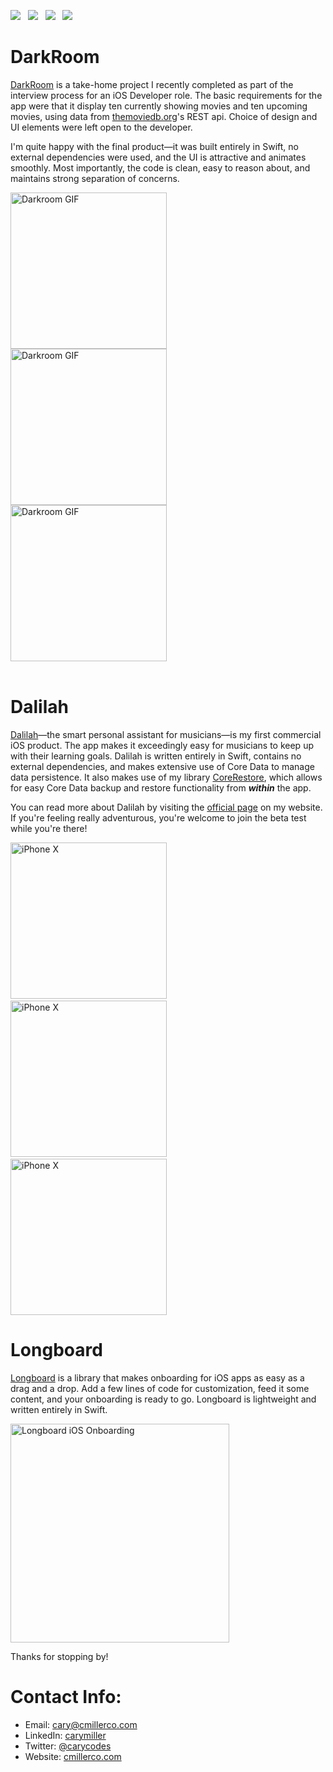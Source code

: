 <a href="mailto:cary@cmillerco.com"><img src="https://img.shields.io/badge/Email-cary@cmillerco.com-8056d5.svg?style=for-the-badge&logo=minutemailer&logoColor=white"></a>&nbsp;&nbsp;&nbsp;<a href="https://cmillerco.com/resume/iOS-Dev-Cary-Miller.pdf" download><img src="https://img.shields.io/badge/Download-Resume-ff69b4.svg?style=for-the-badge&logo=codeigniter&logoColor=white"></a>&nbsp;&nbsp;&nbsp;<a href="https://linkedin.com/in/carymiller"><img src="https://img.shields.io/badge/linkedin-caryMiller-brightgreen.svg?style=for-the-badge&logo=linkedin&logoColor=white"></a>&nbsp;&nbsp;&nbsp;<a href="https://twitter.com/carycodes"><img src="https://img.shields.io/badge/twitter-carycodes-blue.svg?style=for-the-badge&logo=twitter&logoColor=white"></a>

<!-- # Hello!
*Thanks for stopping by*. This repo serves as a kind of ever-changing portfolio of projects I'm currently excited about; please feel free to look around. -->

# DarkRoom
[DarkRoom](https://github.com/cmilr/dark-room) is a take-home project I recently completed as part of the interview process for an iOS Developer role. The basic requirements for the app were that it display ten currently showing movies and ten upcoming movies, using data from [themoviedb.org](https://www.themoviedb.org/)'s REST api. Choice of design and UI elements were left open to the developer.

I'm quite happy with the final product—it was built entirely in Swift, no external dependencies were used, and the UI is attractive and animates smoothly. Most importantly, the code is clean, easy to reason about, and maintains strong separation of concerns.

<img src="images/darkroom/DarkRoomMaster.png" width="250" align="center" title="Darkroom GIF">&nbsp;&nbsp;&nbsp;&nbsp;&nbsp;&nbsp;&nbsp;&nbsp;&nbsp;&nbsp;<img src="images/darkroom/DarkRoomDetail.png" width="250" align="center" title="Darkroom GIF">&nbsp;&nbsp;&nbsp;&nbsp;&nbsp;&nbsp;&nbsp;&nbsp;&nbsp;&nbsp;<img src="images/darkroom/Darkroom-demo.gif" width="250" align="center" title="Darkroom GIF"><br><br>

# Dalilah
[Dalilah](https://cmillerco.com/dalilah)—the smart personal assistant for musicians—is my first commercial iOS product. The app makes it exceedingly easy for musicians to keep up with their learning goals. Dalilah is written entirely in Swift, contains no external dependencies, and makes extensive use of Core Data to manage data persistence. It also makes use of my library [CoreRestore](https://github.com/cmilr/core-restore), which allows for easy Core Data backup and restore functionality from ***within*** the app.

You can read more about Dalilah by visiting the [official page](https://cmillerco.com/dalilah) on my website. If you're feeling really adventurous, you're welcome to join the beta test while you're there!

<img src="images/dalilah/iPhone X-01MasterScreen_framed.png" width="250" title="iPhone X">&nbsp;&nbsp;&nbsp;&nbsp;&nbsp;&nbsp;&nbsp;&nbsp;&nbsp;&nbsp;<img src="images/dalilah/iPhone X-02DetailScreen_framed.png" width="250" title="iPhone X">&nbsp;&nbsp;&nbsp;&nbsp;&nbsp;&nbsp;&nbsp;&nbsp;&nbsp;&nbsp;<img src="images/dalilah/iPhone X-03SettingsScreen_framed.png" width="250" title="iPhone X">

# Longboard
[Longboard](https://github.com/cmilr/longboard) is a library that makes onboarding for iOS apps as easy as a drag and a drop. Add a few lines of code for customization, feed it some content, and your onboarding is ready to go. Longboard is lightweight and written entirely in Swift.

<img src="images/longboard/longboard-demo-ipad-air.gif" width="350" title="Longboard iOS Onboarding">

<!-- # Longboard
If you'd like to see what else I've been working on, I recommend taking a look at [**Swift CoreRestore**](https://github.com/cmilr/swift-core-restore)—a library I've recently created for adding easy Core Data **backup and restore** functionality to iOS apps. CoreRestore is a work-in-progress, but I'm proud of its simple API, light-weight nature, and the fact that it solves a problem many Swift developers experience.

You might also be interested in [**Swift DateKit**](https://github.com/cmilr/swift-datekit), my library for easily mocking dates and times in Xcode unit and UI tests. Don't be fooled by its small size—**DateKit** is a compact, highly effective set of methods and classes for testing date-critical iOS apps.

Ok, ***I know you're busy***, so thanks again for stopping by—I appreciate your time and interest.  -->
Thanks for stopping by!
# Contact Info:

- Email: cary@cmillerco.com
- LinkedIn: [carymiller](https://www.linkedin.com/in/carymiller/)
- Twitter: [@carycodes](https://twitter.com/carycodes)
- Website: [cmillerco.com](https://cmillerco.com)
